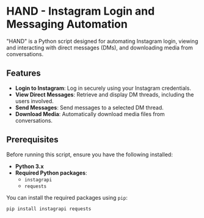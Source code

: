 # HAND - Instagram Login and Messaging Automation

"HAND" is a Python script designed for automating Instagram login, viewing and interacting with direct messages (DMs), and downloading media from conversations.

## Features
- **Login to Instagram**: Log in securely using your Instagram credentials.
- **View Direct Messages**: Retrieve and display DM threads, including the users involved.
- **Send Messages**: Send messages to a selected DM thread.
- **Download Media**: Automatically download media files from conversations.

## Prerequisites

Before running this script, ensure you have the following installed:

- **Python 3.x**
- **Required Python packages**:
  - `instagrapi`
  - `requests`

You can install the required packages using `pip`:

```bash
pip install instagrapi requests
